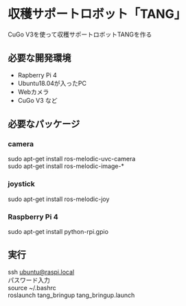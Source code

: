 # 収穫サポートロボット「TANG」
CuGo V3を使って収穫サポートロボットTANGを作る

## 必要な開発環境
- Rapberry Pi 4
- Ubuntu18.04が入ったPC
- Webカメラ
- CuGo V3 など

## 必要なパッケージ
### camera
sudo apt-get install ros-melodic-uvc-camera  
sudo apt-get install ros-melodic-image-*  
### joystick
sudo apt-get install ros-melodic-joy
### Raspberry Pi 4
sudo apt-get install python-rpi.gpio

## 実行
ssh ubuntu@raspi.local  
パスワード入力  
source ~/.bashrc  
roslaunch tang_bringup tang_bringup.launch  